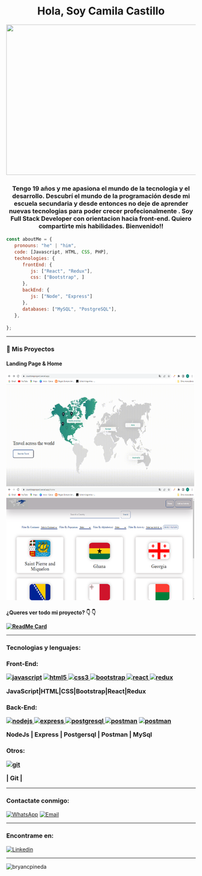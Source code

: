 <h1 align="center">Hola, Soy Camila Castillo</h1>

<img src="./img/Cod_Portada.gif" width="1500" height="400">

<h3 align="center">Tengo 19 años y me apasiona el mundo de la tecnologia y el desarrollo. Descubrí el mundo de la programación desde mi escuela secundaria y desde entonces no deje de aprender nuevas tecnologias para poder crecer profecionalmente . Soy Full Stack Developer con orientacion hacia front-end. Quiero compartirte mis habilidades. Bienvenido!!</h3>

```javascript
const aboutMe = {
   pronouns: "he" | "him",
   code: [Javascript, HTML, CSS, PHP],
   technologies: {
      frontEnd: {
         js: ["React", "Redux"],
         css: ["Bootstrap", ]
      },
      backEnd: {
         js: ["Node", "Express"]
      },
      databases: ["MySQL", "PostgreSQL"],
   },

};
```

---
### 👀 Mis Proyectos

<h4>Landing Page & Home</h4>

<img src="./img/landingAppCountries.png" width="500" height="300">
<img src="./img/appCountries.png" width="500" height="300">

<h4> ¿Queres ver todo mi proyecto?  👇 👇


[![ReadMe Card](https://github-readme-stats.vercel.app/api/pin/?username=CastilloCamila&repo=PI-Countries&theme=radical "AData-Structure-and-Algorithms")](https://github.com/Quananhle/Data-Structure-and-Algorithms)

 ---

<h3 align="left">Tecnologias y lenguajes:</h3>
<h3> Front-End:
<p align="left">  <a href="https://developer.mozilla.org/en-US/docs/Web/JavaScript" target="_blank"> <img src="https://upload.wikimedia.org/wikipedia/commons/thumb/9/99/Unofficial_JavaScript_logo_2.svg/1024px-Unofficial_JavaScript_logo_2.svg.png" alt="javascript" width="40" height="40"/></a>  
<a href="https://www.w3.org/html/" target="_blank"><img src="https://upload.wikimedia.org/wikipedia/commons/thumb/3/38/HTML5_Badge.svg/600px-HTML5_Badge.svg.png" alt="html5" width="40" height="40"/> </a>
<a href="https://www.w3schools.com/css/" target="_blank"> <img src="https://cdn4.iconfinder.com/data/icons/social-media-logos-6/512/121-css3-512.png" alt="css3" width="40" height="40"/> </a> 
<a href="https://getbootstrap.com" target="_blank"> <img src="https://upload.wikimedia.org/wikipedia/commons/thumb/b/b2/Bootstrap_logo.svg/1024px-Bootstrap_logo.svg.png" alt="bootstrap" width="40" height="40"/> </a> 
<a href="https://reactjs.org/" target="_blank"> <img src="https://seeklogo.com/images/R/react-logo-7B3CE81517-seeklogo.com.png" alt="react" width="40" height="40"/> </a> 
<a href="https://redux.js.org" target="_blank"> <img src="https://seeklogo.com/images/R/redux-logo-9CA6836C12-seeklogo.com.png" alt="redux" width="40" height="40"/> </a> </p> 
<p>JavaScript|HTML|CSS|Bootstrap|React|Redux</p>
<h3>Back-End:
<p>
<a href="https://nodejs.org" target="_blank"> <img src="https://cdn.pixabay.com/photo/2015/04/23/17/41/node-js-736399_960_720.png" alt="nodejs" height="40"/> </a>
<a href="https://expressjs.com" target="_blank"> <img src="https://i.cloudup.com/zfY6lL7eFa-3000x3000.png" alt="express" height="40"/> </a> 
<a href="https://www.postgresql.org" target="_blank"> <img src="https://upload.wikimedia.org/wikipedia/commons/thumb/2/29/Postgresql_elephant.svg/1200px-Postgresql_elephant.svg.png" alt="postgresql" width="40" height="40"/> </a> 
<a href="https://postman.com" target="_blank"> <img src="https://www.vectorlogo.zone/logos/getpostman/getpostman-icon.svg" alt="postman" width="40" height="40"/></a> 
<a href="https://www.mysql.com/" target="_blank"> <img src="https://cdn.worldvectorlogo.com/logos/mysql-6.svg" alt="postman" width="40" height="40"/></a> 
</p>
<p> NodeJs | Express | Postgersql | Postman | MySql </p>
<h3>Otros:
<p>
<a href="https://git-scm.com/" target="_blank"> <img src="https://www.vectorlogo.zone/logos/git-scm/git-scm-icon.svg" alt="git" width="40" height="40"/></a> 
</p>
<p>| Git |  </p>

---

<h3 align="left">Contactate conmigo:</h3>
<p align="left">
<a href="https://wa.me/+542995324123" target="_blank"><img align="center" src="https://cdn.jsdelivr.net/npm/simple-icons@3.0.1/icons/whatsapp.svg" alt="WhatsApp" height="30" width="40" /></a>
   <a href="mailto:camila.castillo.manrique@gmail.com" target="_blank"><img align="center" src="https://cdn.jsdelivr.net/npm/simple-icons@3.0.1/icons/gmail.svg" alt="Email" height="30" width="40" /></a>
   
</p>
   
---
   
   <h3 align="left">Encontrame en:</h3>
<p align="left">
<a href="https://www.linkedin.com/in/camilacastillo-fullstack-developer/" target="_blank"><img align="center" src="https://cdn.jsdelivr.net/npm/simple-icons@3.0.1/icons/linkedin.svg" alt="Linkedin" height="30" width="40" /></a>
   
 ---
   
<p><img align="left" src="https://github-readme-stats.vercel.app/api/top-langs?username=castillocamila&show_icons=true&theme=dark&locale=en&layout=compact" alt="bryancpineda" /></p>


